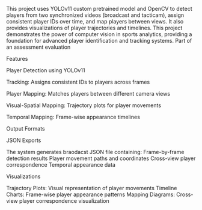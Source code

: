 This project uses YOLOv11 custom pretrained model  and OpenCV to detect players from two synchronized videos (broadcast and tacticam), assign consistent player IDs over time, and map players between views. It also provides visualizations of player trajectories and timelines.
This project demonstrates the power of computer vision in sports analytics, providing a foundation for advanced player identification and tracking systems.
Part of an assessment evaluation


Features

Player Detection using YOLOv11

Tracking: Assigns consistent IDs to players across frames

Player Mapping: Matches players between different camera views

Visual-Spatial Mapping: Trajectory plots for player movements

Temporal Mapping: Frame-wise appearance timelines

Output Formats

JSON Exports

The system generates braodacst JSON file containing:
Frame-by-frame detection results
Player movement paths and coordinates
Cross-view player correspondence
Temporal appearance data

Visualizations

Trajectory Plots: Visual representation of player movements
Timeline Charts: Frame-wise player appearance patterns
Mapping Diagrams: Cross-view player correspondence visualization

